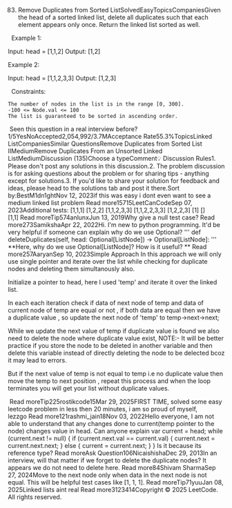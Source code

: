 83. Remove Duplicates from Sorted ListSolvedEasyTopicsCompaniesGiven the head of a sorted linked list, delete all duplicates such that each element appears only once. Return the linked list sorted as well.

 
Example 1:

Input: head = [1,1,2]
Output: [1,2]


Example 2:

Input: head = [1,1,2,3,3]
Output: [1,2,3]


 
Constraints:


	The number of nodes in the list is in the range [0, 300].
	-100 <= Node.val <= 100
	The list is guaranteed to be sorted in ascending order.

 Seen this question in a real interview before?1/5YesNoAccepted2,054,992/3.7MAcceptance Rate55.3%TopicsLinked ListCompaniesSimilar QuestionsRemove Duplicates from Sorted List IIMediumRemove Duplicates From an Unsorted Linked ListMediumDiscussion (135)Choose a typeComment💡 Discussion Rules1. Please don't post any solutions in this discussion.2. The problem discussion is for asking questions about the problem or for sharing tips - anything except for solutions.3. If you'd like to share your solution for feedback and ideas, please head to the solutions tab and post it there.Sort by:BestM1dn1ghtNov 12, 2023if this was easy i dont even want to see a medium linked list problem Read more15715LeetCanCodeSep 07, 2023Additional tests:
[1,1,1]
[1,2,2]
[1,1,2,3,3]
[1,1,2,2,3,3]
[1,2,2,3]
[1]
[]
[1,1] Read moreTip574anlunxJun 13, 2019Why give a null test case? Read more273SamikshaApr 22, 2022Hi.
I'm new to python programming. It'd be very helpful if someone can explain why do we use Optional?
'''
def deleteDuplicates(self, head: Optional[ListNode]) -> Optional[ListNode]:
'''
**Here, why do we use Optional[ListNode]? How is it useful? ** Read more257AaryanSep 10, 2023Simple Approach
In this approach we will only use single pointer and iterate over the list while checking for duplicate nodes and deleting them simultanously also.


Initialize a pointer to head, here I used 'temp' and iterate it over the linked list.


In each each iteration check if data of next node of temp and data of current node of temp are equal or not , if both data are equal then we have a duplicate value , so update the next node of 'temp' to temp->next->next;


While we update the next value of temp if duplicate value is found we also need to delete the node where duplicate value exist, NOTE:- It will be better practice if you store the node to be deleted in another variable and then delete this variable instead of directly deleting the node to be delected bcoz it may lead to errors.


But if the next value of temp is not equal to temp i.e no duplicate value then move the temp to next position , repeat this process and when the loop terminates you will get your list without duplicate values.

 Read moreTip225rostikcode15Mar 29, 2025FIRST TIME, solved some easy leetcode problem in less then 20 minutes, i am so proud of myself, lezzgo Read more121rashmi_jain18Nov 03, 2022Hello everyone, I am not able to understand that any changes done to current(temp pointer to the node) changes value in head. Can anyone explain
var current = head;
while (current.next != null) {
if (current.next.val == current.val) {
current.next = current.next.next;
}
else {
current = current.next;
}
}
Is it because its reference type? Read moreAsk Question106NicaishishaDec 29, 2013In an interview, will that matter if we forget to delete the duplicate nodes? It appears we do not need to delete here. Read more84Shivam SharmaSep 27, 2024Move to the next node only when data in the next node is not equal.
This will be helpful test cases like [1, 1, 1]. Read moreTip71yuuJan 08, 2025Linked lists aint real Read more3123414Copyright © 2025 LeetCode. All rights reserved.